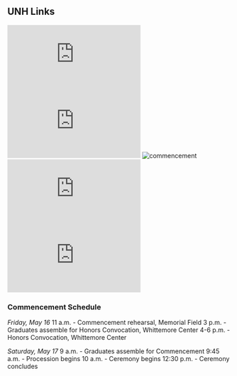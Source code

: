 



## UNH Links

![Thesis checklist](http://www.gradschool.unh.edu/pdf/td_checklist.pdf)
![Thesis Manual](http://www.gradschool.unh.edu/pdf/td_manual.pdf)
![commencement](http://www.unh.edu/universityevents/commencement/)
![concluding experience](http://www.gradschool.unh.edu/pdf/concluding_experience.pdf)
![dates and deadlines](http://www.unh.edu/universityevents/commencement/dates.html)


### Commencement Schedule

*Friday, May 16*
11 a.m. - Commencement rehearsal, Memorial Field
3 p.m. - Graduates assemble for Honors Convocation, Whittemore Center
4-6 p.m. - Honors Convocation, Whittemore Center

*Saturday, May 17*
9 a.m. - Graduates assemble for Commencement
9:45 a.m. - Procession begins
10 a.m. - Ceremony begins
12:30 p.m. - Ceremony concludes
